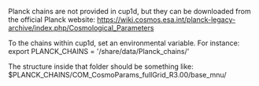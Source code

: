 Planck chains are not provided in cup1d, but they can be downloaded from
the official Planck website: https://wiki.cosmos.esa.int/planck-legacy-archive/index.php/Cosmological_Parameters

To the chains within cup1d, set an environmental variable. For instance:
export PLANCK_CHAINS = '/share/data/Planck_chains/'

The structure inside that folder should be something like:
$PLANCK_CHAINS/COM_CosmoParams_fullGrid_R3.00/base_mnu/


